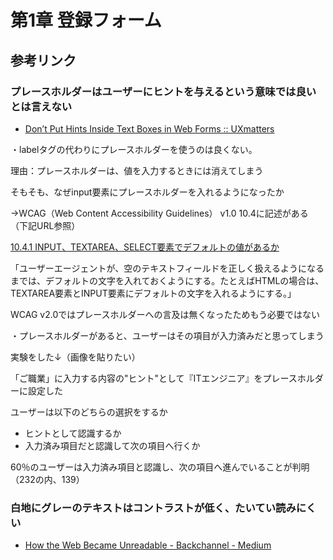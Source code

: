 # 第1章 登録フォーム

## 参考リンク

### プレースホルダーはユーザーにヒントを与えるという意味では良いとは言えない

- [Don’t Put Hints Inside Text Boxes in Web Forms :: UXmatters](https://www.uxmatters.com/mt/archives/2010/03/dont-put-hints-inside-text-boxes-in-web-forms.php)

・labelタグの代わりにプレースホルダーを使うのは良くない。

理由：プレースホルダーは、値を入力するときには消えてしまう

そもそも、なぜinput要素にプレースホルダーを入れるようになったか

→WCAG（Web Content Accessibility Guidelines） v1.0 10.4に記述がある（下記URL参照）

[10.4.1 INPUT、TEXTAREA、SELECT要素でデフォルトの値があるか](http://barrierfree.nict.go.jp/accessibility/helper/logic/10_4_1.html)

「ユーザーエージェントが、空のテキストフィールドを正しく扱えるようになるまでは、デフォルトの文字を入れておくようにする。たとえばHTMLの場合は、TEXTAREA要素とINPUT要素にデフォルトの文字を入れるようにする。」

WCAG v2.0ではプレースホルダーへの言及は無くなったためもう必要ではない

・プレースホルダーがあると、ユーザーはその項目が入力済みだと思ってしまう

実験をした↓（画像を貼りたい）

「ご職業」に入力する内容の"ヒント"として『ITエンジニア』をプレースホルダーに設定した

ユーザーは以下のどちらの選択をするか

- ヒントとして認識するか
- 入力済み項目だと認識して次の項目へ行くか

60％のユーザーは入力済み項目と認識し、次の項目へ進んでいることが判明
（232の内、139）

### 白地にグレーのテキストはコントラストが低く、たいてい読みにくい

- [How the Web Became Unreadable - Backchannel - Medium](https://medium.com/backchannel/how-the-web-became-unreadable-a781ddc711b6)